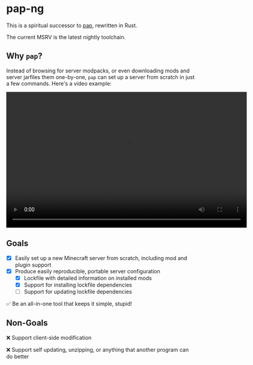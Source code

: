 # pap-ng

This is a spiritual successor to [pap](https://github.com/talwat/pap), rewritten in Rust.

The current MSRV is the latest nightly toolchain.

## Why `pap`?

Instead of browsing for server modpacks, or even downloading mods and server jarfiles them one-by-one,
`pap` can set up a server from scratch in just a few commands. Here's a video example:

<video width="640" height="360" controls>
  <source src="./assets/pap.mp4" type="video/mp4">
</video>

## Goals
- [x] Easily set up a new Minecraft server from scratch, including mod and plugin support
- [x] Produce easily reproducible, portable server configuration
    - [x] Lockfile with detailed information on installed mods
    - [x] Support for installing lockfile dependencies
    - [ ] Support for updating lockfile dependencies

✅ Be an all-in-one tool that keeps it simple, stupid!

## Non-Goals
❌ Support client-side modification

❌ Support self updating, unzipping, or anything that another program can do better
